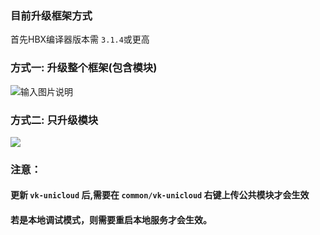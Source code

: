 

### 目前升级框架方式

首先HBX编译器版本需 `3.1.4`或更高

### 方式一: 升级整个框架(包含模块) 
![输入图片说明](https://images.gitee.com/uploads/images/2021/0309/100151_a7d81e18_541115.png "插件更新方法.png")

### 方式二: 只升级模块

![](https://vkceyugu.cdn.bspapp.com/VKCEYUGU-cf0c5e69-620c-4f3c-84ab-f4619262939f/c72fa719-9444-4874-93a5-7b09d440feee.jpg)

### 注意：
#### 更新 `vk-unicloud` 后,需要在 `common/vk-unicloud` 右键上传公共模块才会生效
#### 若是本地调试模式，则需要重启本地服务才会生效。

